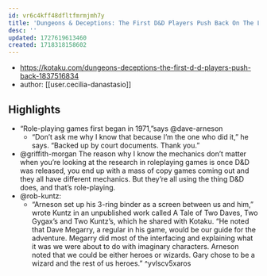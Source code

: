 ```yaml
---
id: vr6c4kff48dfltfmrmjmh7y
title: 'Dungeons & Deceptions: The First D&D Players Push Back On The Legend Of Gary Gygax'
desc: ''
updated: 1727619613460
created: 1718318158602
---
```


- https://kotaku.com/dungeons-deceptions-the-first-d-d-players-push-back-1837516834
- author: [[user.cecilia-danastasio]]
  
## Highlights

- “Role-playing games first began in 1971,”says @dave-arneson
  - “Don’t ask me why I know that because I’m the one who did it,” he says. “Backed up by court documents. Thank you.”
- @griffith-morgan The reason why I know the mechanics don’t matter when you’re looking at the research in roleplaying games is once D&D was released, you end up with a mass of copy games coming out and they all have different mechanics. But they’re all using the thing D&D does, and that’s role-playing. 
- @rob-kuntz:  
  - “Arneson set up his 3-ring binder as a screen between us and him,” wrote Kuntz in an unpublished work called A Tale of Two Daves, Two Gygaxʼs and Two Kuntzʼs, which he shared with Kotaku. “He noted that Dave Megarry, a regular in his game, would be our guide for the adventure. Megarry did most of the interfacing and explaining what it was we were about to do with imaginary characters. Arneson noted that we could be either heroes or wizards. Gary chose to be a wizard and the rest of us heroes.” ^yvlscv5xaros

